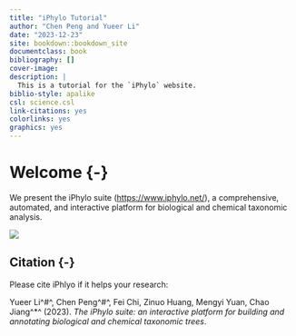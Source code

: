 ```yaml
--- 
title: "iPhylo Tutorial"
author: "Chen Peng and Yueer Li"
date: "2023-12-23"
site: bookdown::bookdown_site
documentclass: book
bibliography: []
cover-image: 
description: |
  This is a tutorial for the `iPhylo` website.
biblio-style: apalike
csl: science.csl
link-citations: yes
colorlinks: yes
graphics: yes
---
```


# Welcome {-}

We present the iPhylo suite (https://www.iphylo.net/), a comprehensive, automated, and interactive platform for biological and chemical taxonomic analysis. 

![](images/main-page.png)

## Citation {-}

Please cite iPhlyo if it helps your research:

Yueer Li^#^, Chen Peng^#^, Fei Chi, Zinuo Huang, Mengyi Yuan, Chao Jiang^\*^ (2023). _The iPhylo suite: an interactive platform for building and annotating biological and chemical taxonomic trees_. 


